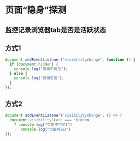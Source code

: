 # 页面“隐身”探测

## 监控记录浏览器tab是否是活跃状态

## 方式1

```js
document.addEventListener("visibilitychange", function () {
  if (document.hidden) {
    console.log("页面不可见");
  } else {
    console.log("页面可见");
  }
});
```

## 方式2

```js
document.addEventListener('visibilitychange', () => {
  document.visibilityState === 'hidden'
    ? console.log("页面不可见1")
    :  console.log("页面可见1")
});

```